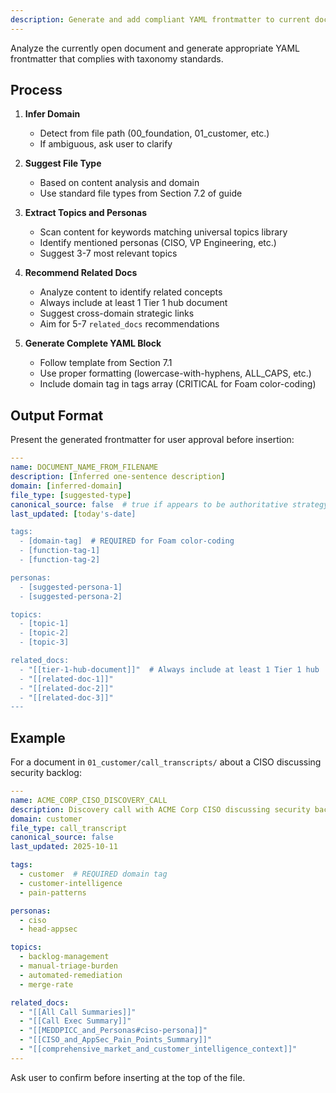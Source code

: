 ```yaml
---
description: Generate and add compliant YAML frontmatter to current document
---
```


Analyze the currently open document and generate appropriate YAML frontmatter that complies with taxonomy standards.

## Process

1. **Infer Domain**
   - Detect from file path (00_foundation, 01_customer, etc.)
   - If ambiguous, ask user to clarify

2. **Suggest File Type**
   - Based on content analysis and domain
   - Use standard file types from Section 7.2 of guide

3. **Extract Topics and Personas**
   - Scan content for keywords matching universal topics library
   - Identify mentioned personas (CISO, VP Engineering, etc.)
   - Suggest 3-7 most relevant topics

4. **Recommend Related Docs**
   - Analyze content to identify related concepts
   - Always include at least 1 Tier 1 hub document
   - Suggest cross-domain strategic links
   - Aim for 5-7 `related_docs` recommendations

5. **Generate Complete YAML Block**
   - Follow template from Section 7.1
   - Use proper formatting (lowercase-with-hyphens, ALL_CAPS, etc.)
   - Include domain tag in tags array (CRITICAL for Foam color-coding)

## Output Format

Present the generated frontmatter for user approval before insertion:

```yaml
---
name: DOCUMENT_NAME_FROM_FILENAME
description: [Inferred one-sentence description]
domain: [inferred-domain]
file_type: [suggested-type]
canonical_source: false  # true if appears to be authoritative strategy doc
last_updated: [today's-date]

tags:
  - [domain-tag]  # REQUIRED for Foam color-coding
  - [function-tag-1]
  - [function-tag-2]

personas:
  - [suggested-persona-1]
  - [suggested-persona-2]

topics:
  - [topic-1]
  - [topic-2]
  - [topic-3]

related_docs:
  - "[[tier-1-hub-document]]"  # Always include at least 1 Tier 1 hub
  - "[[related-doc-1]]"
  - "[[related-doc-2]]"
  - "[[related-doc-3]]"
---
```

## Example

For a document in `01_customer/call_transcripts/` about a CISO discussing security backlog:

```yaml
---
name: ACME_CORP_CISO_DISCOVERY_CALL
description: Discovery call with ACME Corp CISO discussing security backlog and remediation challenges
domain: customer
file_type: call_transcript
canonical_source: false
last_updated: 2025-10-11

tags:
  - customer  # REQUIRED domain tag
  - customer-intelligence
  - pain-patterns

personas:
  - ciso
  - head-appsec

topics:
  - backlog-management
  - manual-triage-burden
  - automated-remediation
  - merge-rate

related_docs:
  - "[[All Call Summaries]]"
  - "[[Call Exec Summary]]"
  - "[[MEDDPICC_and_Personas#ciso-persona]]"
  - "[[CISO_and_AppSec_Pain_Points_Summary]]"
  - "[[comprehensive_market_and_customer_intelligence_context]]"
---
```

Ask user to confirm before inserting at the top of the file.
